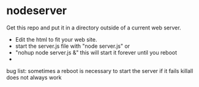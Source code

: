 # nodeserver
Get this repo and put it in a directory outside of a current web server.
- Edit the html to fit your web site.
- start the server.js file with "node server.js" or
- "nohup node server.js &"  this will start it forever until you reboot
- 
bug list:
sometimes a reboot is necessary to start the server if it fails
killall does not always work
